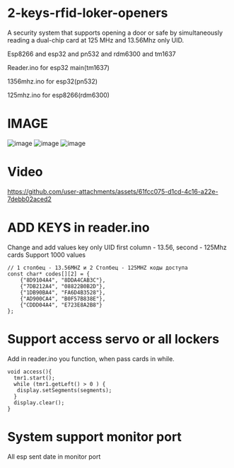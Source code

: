 # 2-keys-rfid-loker-openers

A security system that supports opening a door or safe by simultaneously reading a dual-chip card at 125 MHz and 13.56Mhz only UID.

Esp8266 and esp32 and pn532 and rdm6300 and tm1637

Reader.ino for esp32 main(tm1637)

1356mhz.ino for esp32(pn532)

125mhz.ino for esp8266(rdm6300)

# IMAGE

![image](https://github.com/user-attachments/assets/7283730e-d265-4445-b874-19eb5912df0d)
![image](https://github.com/user-attachments/assets/6c2d9fc8-26ee-47fa-9465-6365ea6397c2)
![image](https://github.com/user-attachments/assets/640d7fd2-782e-4048-acea-ec96e136cbc0)

# Video
https://github.com/user-attachments/assets/61fcc075-d1cd-4c16-a22e-7debb02aced2



# ADD KEYS in reader.ino

Change and add values key only UID
first column - 13.56, second - 125Mhz cards
Support 1000 values

```
// 1 столбец - 13.56MHZ и 2 Столбец - 125MHZ коды доступа
const char* codes[][2] = {
    {"8D9104A4", "8DDA4CAB3C"},
    {"7DB212A4", "08822B0B2D"},
    {"1DB90BA4", "FA6D4B3528"},
    {"AD900CA4", "B0F57B838E"},
    {"CDDD04A4", "E723E8A2B8"}
};
```

# Support access servo or all lockers

Add in reader.ino you function, when pass cards in while.

```
void access(){
  tmr1.start();
  while (tmr1.getLeft() > 0 ) {
   display.setSegments(segments);
  }
  display.clear();
}
```

# System support monitor port

All esp sent date in monitor port
